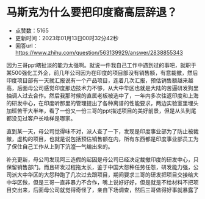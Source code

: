 # 马斯克为什么要把印度裔高层辞退？
- 点赞数：5165
- 更新时间：2023年01月13日00时32分42秒
- 回答url：https://www.zhihu.com/question/563139929/answer/2838855343
<body>
 <p data-pid="7zOMNkwC">因为三哥ppt瞎扯淡的能力太强啊。就说一件我自己工作中遇到过的事吧，就职于某500强化工外企，前几年公司因为在印度的项目部没有销售额，有意裁撤，然后印度项目部有一天就汇报说有一个产品项目，连着几次汇报，预估销售额越来越高，后面母公司感觉印度那边技术力不够，从大中华区也就是大陆的苦逼研发狗里抽调人过去合作。然后我那时候的直属老板被选中了，一年内多次往返印度和上海的研发中心，在印度听那里的管理提出了各种离谱的性能要求，两边实验室里埋头加班苦干大半年，看了一份又一份三哥的ppt描述项目的美好前景，但是从头到尾都没见过客户长啥样是哪家。</p>
 <p data-pid="6f7IcRle">直到某一天，母公司觉得味不对，派人查了一下，发现是印度事业部为了防止被裁撤，虚构的项目，也就是说包括预估销售额在内，所有东西都是印度事业部员工为了保住自己工作从上到下沆瀣一气编出来的。</p>
 <p data-pid="cD_pCfKw">补充更新，母公司发现阿三造假的起因是母公司已经决定裁撤印度的研发中心，只保留销售部门。而且研发过程拖太长，鉴于中国大怨种任劳任怨，研发能力强，公司派大中华区的大怨种跑了几次过去跟项目，期间要求三哥的研发把项目交接给大中华区做，但是三哥一直非暴力不合作，嘴上说好好好，但是就是不给材料不把项目交出来，后面母公司就觉得奇怪了，亲自下场调查，然后三哥做得好事就暴露了</p>
</body>